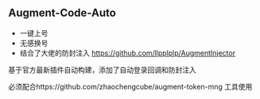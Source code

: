 ## Augment-Code-Auto

* 一键上号
* 无感换号
* 结合了大佬的防封注入 https://github.com/llpplplp/AugmentInjector



基于官方最新插件自动构建，添加了自动登录回调和防封注入

必须配合https://github.com/zhaochengcube/augment-token-mng 工具使用

